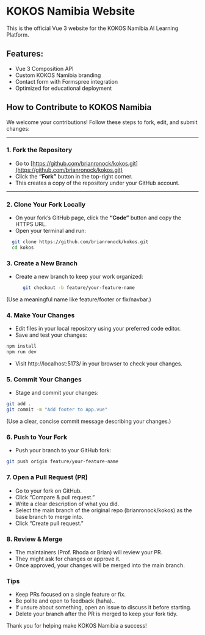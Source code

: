 # KOKOS Namibia Website

This is the official Vue 3 website for the KOKOS Namibia AI Learning Platform.

## Features:
- Vue 3 Composition API
- Custom KOKOS Namibia branding
- Contact form with Formspree integration
- Optimized for educational deployment


## How to Contribute to KOKOS Namibia

We welcome your contributions! Follow these steps to fork, edit, and submit changes:

---

### 1. Fork the Repository
- Go to [https://github.com/brianronock/kokos.git](https://github.com/brianronock/kokos.git)
- Click the **“Fork”** button in the top-right corner.
- This creates a copy of the repository under your GitHub account.

---

### 2. Clone Your Fork Locally
- On your fork’s GitHub page, click the **“Code”** button and copy the HTTPS URL.
- Open your terminal and run:
```bash
  git clone https://github.com/brianronock/kokos.git
  cd kokos
```

### 3. Create a New Branch
- Create a new branch to keep your work organized:
```bash
      git checkout -b feature/your-feature-name
```
(Use a meaningful name like feature/footer or fix/navbar.)
### 4. Make Your Changes
- Edit files in your local repository using your preferred code editor.
- Save and test your changes:

```bash
npm install
npm run dev
```
- Visit http://localhost:5173/ in your browser to check your changes.

### 5. Commit Your Changes
- Stage and commit your changes:
```bash
git add .
git commit -m "Add footer to App.vue"
```
(Use a clear, concise commit message describing your changes.)

### 6. Push to Your Fork
- Push your branch to your GitHub fork:
```bash
git push origin feature/your-feature-name
```

### 7. Open a Pull Request (PR)
- Go to your fork on GitHub.
- Click “Compare & pull request.”
- Write a clear description of what you did.
- Select the main branch of the original repo (brianronock/kokos) as the base branch to merge into.
- Click “Create pull request.”

### 8. Review & Merge
- The maintainers (Prof. Rhoda or Brian) will review your PR.
- They might ask for changes or approve it.
- Once approved, your changes will be merged into the main branch.

### Tips
- Keep PRs focused on a single feature or fix.
- Be polite and open to feedback (haha)..
- If unsure about something, open an issue to discuss it before starting.
- Delete your branch after the PR is merged to keep your fork tidy.

Thank you for helping make KOKOS Namibia a success!

